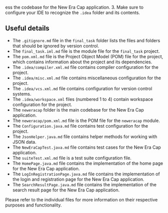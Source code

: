 ess the codebase for the New Era Cap application.
3. Make sure to configure your IDE to recognize the `.idea` folder and its contents.

## Useful details
- The `.gitignore.md` file in the `final_task` folder lists the files and folders that should be ignored by version control.
- The `final_task.iml.md` file is the module file for the `final_task` project.
- The `pom.xml.md` file is the Project Object Model (POM) file for the project, which contains information about the project and its dependencies.
- The `.idea/compiler.xml.md` file contains compiler configuration for the project.
- The `.idea/misc.xml.md` file contains miscellaneous configuration for the project.
- The `.idea/vcs.xml.md` file contains configuration for version control systems.
- The `.idea/workspace.xml` files (numbered 1 to 4) contain workspace configuration for the project.
- The `neweracap` folder is the main codebase for the New Era Cap application.
- The `neweracap/pom.xml.md` file is the POM file for the `neweracap` module.
- The `Configuration.java.md` file contains test configuration for the project.
- The `JsonHelper.java.md` file contains helper methods for working with JSON data.
- The `NewEraCapTest.java.md` file contains test cases for the New Era Cap application.
- The `suiteTest.xml.md` file is a test suite configuration file.
- The `HomePage.java.md` file contains the implementation of the home page for the New Era Cap application.
- The `LogInRegistrationPage.java.md` file contains the implementation of the login and registration page for the New Era Cap application.
- The `SearchResultPage.java.md` file contains the implementation of the search result page for the New Era Cap application.

Please refer to the individual files for more information on their respective purposes and functionality.